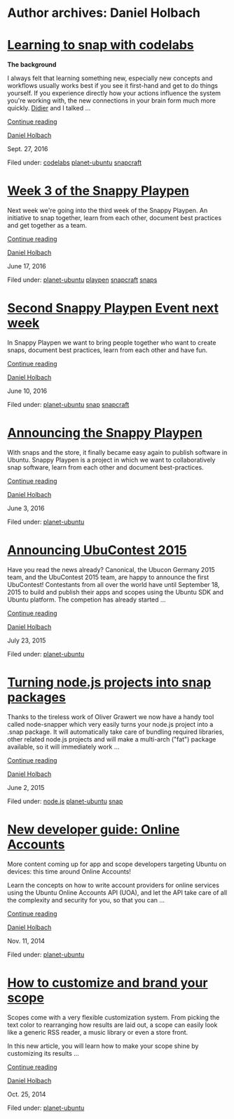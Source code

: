 





# Author archives: Daniel Holbach





#  [Learning to snap with codelabs](/en/blog/2016/09/27/learning-to-snap-with-codelabs/)

**The background**

I always felt that learning something new, especially new concepts and
workflows usually works best if you see it first-hand and get to do things
yourself. If you experience directly how your actions influence the system
you're working with, the new connections in your brain form much more quickly.
[Didier](http://blog.didrocks.fr/) and I talked ...

[Continue reading](/en/blog/2016/09/27/learning-to-snap-with-codelabs/)

[Daniel Holbach](/en/blog/authors/dholbach/)

Sept. 27, 2016

Filed under: [codelabs](/en/blog/tags/codelabs/) [planet-ubuntu](/en/blog/tags/planet-ubuntu/) [snapcraft](/en/blog/tags/snapcraft/)

#  [Week 3 of the Snappy Playpen](/en/blog/2016/06/17/week-3-snappy-playpen/)

Next week we're going into the third week of the Snappy Playpen. An initiative
to snap together, learn from each other, document best practices and get
together as a team.

[Continue reading](/en/blog/2016/06/17/week-3-snappy-playpen/)

[Daniel Holbach](/en/blog/authors/dholbach/)

June 17, 2016

Filed under: [planet-ubuntu](/en/blog/tags/planet-ubuntu/)
[playpen](/en/blog/tags/playpen/) [snapcraft](/en/blog/tags/snapcraft/)
[snaps](/en/blog/tags/snaps/)

#  [Second Snappy Playpen Event next week](/en/blog/2016/06/10/second-snappy-playpen-event-next-week/)

In Snappy Playpen we want to bring people together who want to create snaps,
document best practices, learn from each other and have fun.

[Continue reading](/en/blog/2016/06/10/second-snappy-playpen-event-next-week/)

[Daniel Holbach](/en/blog/authors/dholbach/)

June 10, 2016

Filed under: [planet-ubuntu](/en/blog/tags/planet-ubuntu/)
[snap](/en/blog/tags/snap/) [snapcraft](/en/blog/tags/snapcraft/)

#  [Announcing the Snappy Playpen](/en/blog/2016/06/03/announcing-snappy-playpen/)

With snaps and the store, it finally became easy again to publish software in
Ubuntu. Snappy Playpen is a project in which we want to collaboratively snap
software, learn from each other and document best-practices.

[Continue reading](/en/blog/2016/06/03/announcing-snappy-playpen/)

[Daniel Holbach](/en/blog/authors/dholbach/)

June 3, 2016

Filed under: [planet-ubuntu](/en/blog/tags/planet-ubuntu/)

#  [Announcing UbuContest 2015](/en/blog/2015/07/23/announcing-the-ubucontest-2015/)

Have you read the news already? Canonical, the Ubucon Germany 2015 team, and
the UbuContest 2015 team, are happy to announce the first UbuContest!
Contestants from all over the world have until September 18, 2015 to build and
publish their apps and scopes using the Ubuntu SDK and Ubuntu platform. The
competion has already started ...

[Continue reading](/en/blog/2015/07/23/announcing-the-ubucontest-2015/)

[Daniel Holbach](/en/blog/authors/dholbach/)

July 23, 2015

Filed under: [planet-ubuntu](/en/blog/tags/planet-ubuntu/)

#  [Turning node.js projects into snap packages](/en/blog/2015/06/02/turning-nodejs-projects-snap-packages/)

Thanks to the tireless work of Oliver Grawert we now have a handy tool called
node-snapper which very easily turns your node.js project into a .snap
package. It will automatically take care of bundling required libraries, other
related node.js projects and will make a multi-arch ("fat") package available,
so it will immediately work ...

[Continue reading](/en/blog/2015/06/02/turning-nodejs-projects-snap-packages/)

[Daniel Holbach](/en/blog/authors/dholbach/)

June 2, 2015

Filed under: [node.js](/en/blog/tags/node.js/) [planet-ubuntu](/en/blog/tags/planet-ubuntu/) [snap](/en/blog/tags/snap/)

#  [New developer guide: Online Accounts](/en/blog/2014/11/11/new-developer-guide-online-accounts/)

More content coming up for app and scope developers targeting Ubuntu on
devices: this time around Online Accounts!

Learn the concepts on how to write account providers for online services using
the Ubuntu Online Accounts API (UOA), and let the API take care of all the
complexity and security for you, so that you can ...

[Continue reading](/en/blog/2014/11/11/new-developer-guide-online-accounts/)

[Daniel Holbach](/en/blog/authors/dholbach/)

Nov. 11, 2014

Filed under: [planet-ubuntu](/en/blog/tags/planet-ubuntu/)

#  [How to customize and brand your scope](/en/blog/2014/10/25/scopes-customization-branding/)

Scopes come with a very flexible customization system. From picking the text
color to rearranging how results are laid out, a scope can easily look like a
generic RSS reader, a music library or even a store front.

In this new article, you will learn how to make your scope shine by
customizing its results ...

[Continue reading](/en/blog/2014/10/25/scopes-customization-branding/)

[Daniel Holbach](/en/blog/authors/dholbach/)

Oct. 25, 2014

Filed under: [planet-ubuntu](/en/blog/tags/planet-ubuntu/)





